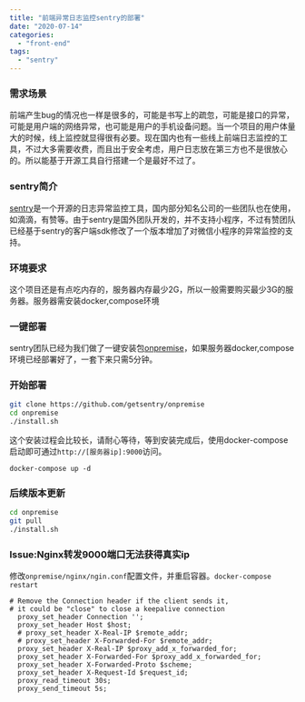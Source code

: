 ```yaml
---
title: "前端异常日志监控sentry的部署"
date: "2020-07-14"
categories: 
  - "front-end"
tags: 
  - "sentry"
---
```


### 需求场景

前端产生bug的情况也一样是很多的，可能是书写上的疏忽，可能是接口的异常，可能是用户端的网络异常，也可能是用户的手机设备问题。当一个项目的用户体量大的时候，线上监控就显得很有必要。现在国内也有一些线上前端日志监控的工具，不过大多需要收费，而且出于安全考虑，用户日志放在第三方也不是很放心的。所以能基于开源工具自行搭建一个是最好不过了。

### sentry简介

[sentry](https://github.com/getsentry/sentry)是一个开源的日志异常监控工具，国内部分知名公司的一些团队也在使用，如滴滴，有赞等。由于sentry是国外团队开发的，并不支持小程序，不过有赞团队已经基于sentry的客户端sdk修改了一个版本增加了对微信小程序的异常监控的支持。

### 环境要求

这个项目还是有点吃内存的，服务器内存最少2G，所以一般需要购买最少3G的服务器。服务器需安装docker,compose环境

### 一键部署

sentry团队已经为我们做了一键安装包[onpremise](https://github.com/getsentry/onpremise)，如果服务器docker,compose环境已经部署好了，一套下来只需5分钟。

### 开始部署

```bash
git clone https://github.com/getsentry/onpremise
cd onpremise
./install.sh
```

这个安装过程会比较长，请耐心等待，等到安装完成后，使用docker-compose启动即可通过`http://[服务器ip]:9000`访问。

```docker
docker-compose up -d  
```

### 后续版本更新

```bash
cd onpremise
git pull
./install.sh
```

### Issue:Nginx转发9000端口无法获得真实ip

修改`onpremise/nginx/ngin.conf`配置文件，并重启容器。`docker-compose restart`

```nginx
# Remove the Connection header if the client sends it,
# it could be "close" to close a keepalive connection
  proxy_set_header Connection '';
  proxy_set_header Host $host;
  # proxy_set_header X-Real-IP $remote_addr;
  # proxy_set_header X-Forwarded-For $remote_addr;
  proxy_set_header X-Real-IP $proxy_add_x_forwarded_for;
  proxy_set_header X-Forwarded-For $proxy_add_x_forwarded_for;
  proxy_set_header X-Forwarded-Proto $scheme;
  proxy_set_header X-Request-Id $request_id;
  proxy_read_timeout 30s;
  proxy_send_timeout 5s;
```

